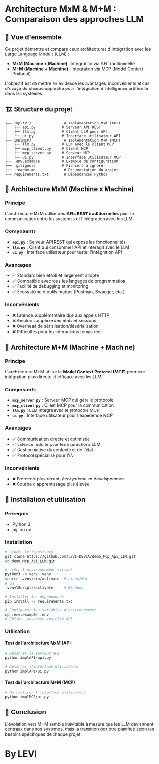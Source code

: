 # Architecture MxM & M+M : Comparaison des approches LLM

## 🎯 Vue d'ensemble

Ce projet démontre et compare deux architectures d'intégration avec les Large Language Models (LLM) :

- **MxM (Machine x Machine)** : Intégration via API traditionnelle
- **M+M (Machine + Machine)** : Intégration via MCP (Model Context Protocol)

L'objectif est de mettre en évidence les avantages, inconvénients et cas d'usage de chaque approche pour l'intégration d'intelligence artificielle dans les systèmes.

## 🏗️ Structure du projet

```
├── implAPI/               # Implémentation MxM (API)
│   ├── api.py            # Serveur API REST
│   ├── llm.py            # Client LLM pour API
│   └── ui.py             # Interface utilisateur API
├── implMCP/               # Implémentation M+M (MCP)
│   ├── llm.py            # LLM avec le client MCP
│   ├── mcp_client.py     # Client MCP
│   ├── mcp_server.py     # Serveur MCP
│   └── ui.py             # Interface utilisateur MCP
├── .env.example          # Exemple de configuration
├── .gitignore            # Fichiers à ignorer
├── .readme.md             # Documentation du projet
└── requirements.txt       # Dépendances Python
```

## 🔄 Architecture MxM (Machine x Machine)

### Principe

L'architecture MxM utilise des **APIs REST traditionnelles** pour la communication entre les systèmes et l'intégration avec les LLM.

### Composants

- **`api.py`** : Serveur API REST qui expose les fonctionnalités
- **`llm.py`** : Client qui consomme l'API et interagit avec le LLM
- **`ui.py`** : Interface utilisateur pour tester l'intégration API

### Avantages

- ✅ Standard bien établi et largement adopté
- ✅ Compatible avec tous les langages de programmation
- ✅ Facilité de debugging et monitoring
- ✅ Écosystème d'outils mature (Postman, Swagger, etc.)

### Inconvénients

- ❌ Latence supplémentaire due aux appels HTTP
- ❌ Gestion complexe des états et sessions
- ❌ Overhead de sérialisation/désérialisation
- ❌ Difficultés pour les interactions temps réel

## 🔗 Architecture M+M (Machine + Machine)

### Principe

L'architecture M+M utilise le **Model Context Protocol (MCP)** pour une intégration plus directe et efficace avec les LLM.

### Composants

- **`mcp_server.py`** : Serveur MCP qui gère le protocole
- **`mcp_client.py`** : Client MCP pour la communication
- **`llm.py`** : LLM intégré avec le protocole MCP
- **`ui.py`** : Interface utilisateur pour l'expérience MCP

### Avantages

- ✅ Communication directe et optimisée
- ✅ Latence réduite pour les interactions LLM
- ✅ Gestion native du contexte et de l'état
- ✅ Protocol spécialisé pour l'IA

### Inconvénients

- ❌ Protocole plus récent, écosystème en développement
- ❌ Courbe d'apprentissage plus élevée

## 🚀 Installation et utilisation

### Prérequis

- Python 3
- pip ou uv

### Installation

```bash
# Cloner le repository
git clone https://github.com/LEVI-DEVIA/demo_Mcp_Api_LLM.git
cd demo_Mcp_Api_LLM.git

# Créer l'environnement virtuel
python3 -m venv .venv
source .venv/bin/activate  # Linux/Mac
# ou
.venv\Scripts\activate     # Windows

# Installer les dépendances
pip install -r requirements.txt

# Configurer les variables d'environnement
cp .env.example .env
# Éditer .env avec vos clés API
```

### Utilisation

#### Test de l'architecture MxM (API)

```bash
# Démarrer le serveur API
python implAPI/api.py

# Démarrer l'interface utilisateur
python implAPI/ui.py
```

#### Test de l'architecture M+M (MCP)

```bash
# Ou utiliser l'interface utilisateur
python implMCP/ui.py
```

## 🔮 Conclusion

L'évolution vers M+M semble inévitable à mesure que les LLM deviennent centraux dans nos systèmes, mais la transition doit être planifiée selon les besoins spécifiques de chaque projet.

# By LEVI
